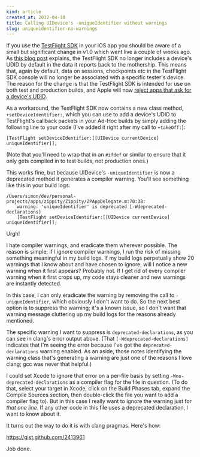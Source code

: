 ```yaml
---
kind: article
created_at: 2012-04-18
title: Calling UIDevice's -uniqueIdentifier without warnings
slug: uniqueidentifier-no-warnings
---
```


If you use the [TestFlight SDK](https://www.testflightapp.com/sdk/download/) in your iOS app you should be aware of a small but significant change in v1.0 which went live a couple of weeks ago. As [this blog post](http://blog.testflightapp.com/post/19957620625/testflight-sdk-udid-access) explains, the TestFlight SDK no longer includes a device's UDID by default in the data it reports back to the mothership. This means that, again by default, data on sessions, checkpoints etc in the TestFlight SDK console will no longer be associated with a specific tester's device. The reason for the change is that the TestFlight SDK is intended for use on both test and production builds, and Apple will now [reject apps that ask for a device's UDID](http://techcrunch.com/2012/03/24/apple-udids/).

As a workaround, the TestFlight SDK now contains a new class method, `+setDeviceIdentifier:`, which you can use to add a device's UDID to TestFlight's callback packets in your Ad-Hoc builds by simply adding the following line to your code (I've added it right after my call to `+takeOff:`):

    [TestFlight setDeviceIdentifier:[[UIDevice currentDevice] uniqueIdentifier]];

(Note that you'll need to wrap that in an `#ifdef` or similar to ensure that it only gets compiled in to test builds, not production ones.)

This works fine, but because UIDevice's `-uniqueIdentifier` is now a deprecated method it generates a compiler warning. You'll see something like this in your build logs:

    /Users/simon/dev/personal-projects/apps/zippity/Zippity/ZPAppDelegate.m:70:38: 
        warning: 'uniqueIdentifier' is deprecated [-Wdeprecated-declarations]
        [TestFlight setDeviceIdentifier:[[UIDevice currentDevice] uniqueIdentifier]];

Urgh!

I hate compiler warnings, and eradicate them wherever possible. The reason is simple; if I ignore compiler warnings, I run the risk of missing something meaningful in my build logs. If my build logs perpetually show 20 warnings that I know about and have chosen to ignore, will I notice a new warning when it first appears? Probably not. If I get rid of every compiler warning when it first crops up, my code stays cleaner and new warnings are instantly detected.

In this case, I can only eradicate the warning by removing the call to `-uniqueIdentifier`, which obviously I don't want to do. So the next best option is to suppress the warning; it's a known issue, so I don't want that warning message cluttering up my build logs for the reasons already mentioned.

The specific warning I want to suppress is `deprecated-declarations`, as you can see in clang's error output above. (That `[-Wdeprecated-declarations]` indicates that I'm seeing the error because I've got the `deprecated-declarations` warning enabled. As an aside, those notes identifying the warning class that's generating a warning are just one of the reasons I love clang; gcc was never that helpful.)

I could set Xcode to ignore that error on a per-file basis by setting `-Wno-deprecated-declarations` as a compiler flag for the file in question. (To do that, select your target in Xcode, click on the Build Phases tab, expand the Compile Sources section, then double-click the file you want to add a compiler flag to). But in this case I really want to ignore the warning just for *that one line*. If any other code in this file uses a deprecated declaration, I want to know about it.

It turns out the way to do it is with clang pragmas. Here's how:

<script src="https://gist.github.com/2413961.js"> </script>
<noscript><a href="https://gist.github.com/2413961">https://gist.github.com/2413961</a></noscript>

Job done.